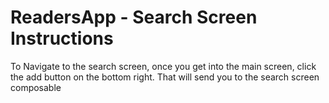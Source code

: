 # ReadersApp - Search Screen Instructions
To Navigate to the search screen, once you get into the main screen, click the add button on the bottom right. That will send you to the search screen composable
